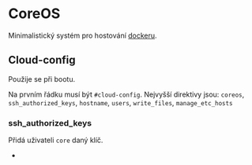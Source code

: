 # CoreOS
Minimalistický systém pro hostování [dockeru](docker.md).

## Cloud-config

Použije se při bootu.

Na prvním řádku musí být `#cloud-config`. Nejvyšší direktivy jsou: `coreos`, `ssh_authorized_keys`, `hostname`, `users`, `write_files`, `manage_etc_hosts`

### ssh_authorized_keys

Přidá uživateli `core` daný klíč.

* [](http://www.linuxexpres.cz/software/coreos-proc-byste-o-nem-meli-uvazovat)